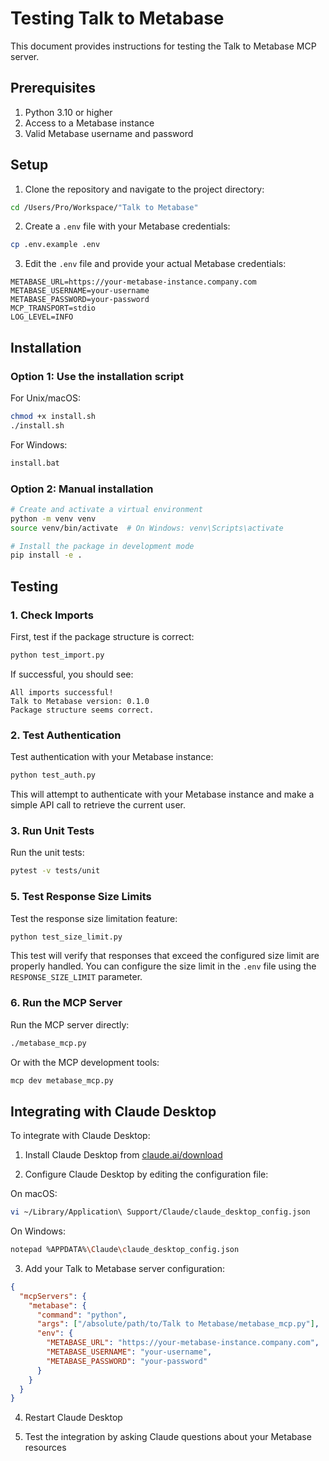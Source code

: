 # Testing Talk to Metabase

This document provides instructions for testing the Talk to Metabase MCP server.

## Prerequisites

1. Python 3.10 or higher
2. Access to a Metabase instance
3. Valid Metabase username and password

## Setup

1. Clone the repository and navigate to the project directory:

```bash
cd /Users/Pro/Workspace/"Talk to Metabase"
```

2. Create a `.env` file with your Metabase credentials:

```bash
cp .env.example .env
```

3. Edit the `.env` file and provide your actual Metabase credentials:

```
METABASE_URL=https://your-metabase-instance.company.com
METABASE_USERNAME=your-username
METABASE_PASSWORD=your-password
MCP_TRANSPORT=stdio
LOG_LEVEL=INFO
```

## Installation

### Option 1: Use the installation script

For Unix/macOS:
```bash
chmod +x install.sh
./install.sh
```

For Windows:
```cmd
install.bat
```

### Option 2: Manual installation

```bash
# Create and activate a virtual environment
python -m venv venv
source venv/bin/activate  # On Windows: venv\Scripts\activate

# Install the package in development mode
pip install -e .
```

## Testing

### 1. Check Imports

First, test if the package structure is correct:

```bash
python test_import.py
```

If successful, you should see:
```
All imports successful!
Talk to Metabase version: 0.1.0
Package structure seems correct.
```

### 2. Test Authentication

Test authentication with your Metabase instance:

```bash
python test_auth.py
```

This will attempt to authenticate with your Metabase instance and make a simple API call to retrieve the current user.

### 3. Run Unit Tests

Run the unit tests:

```bash
pytest -v tests/unit
```

### 5. Test Response Size Limits

Test the response size limitation feature:

```bash
python test_size_limit.py
```

This test will verify that responses that exceed the configured size limit are properly handled. You can configure the size limit in the `.env` file using the `RESPONSE_SIZE_LIMIT` parameter.

### 6. Run the MCP Server

Run the MCP server directly:

```bash
./metabase_mcp.py
```

Or with the MCP development tools:

```bash
mcp dev metabase_mcp.py
```

## Integrating with Claude Desktop

To integrate with Claude Desktop:

1. Install Claude Desktop from [claude.ai/download](https://claude.ai/download)

2. Configure Claude Desktop by editing the configuration file:

On macOS:
```bash
vi ~/Library/Application\ Support/Claude/claude_desktop_config.json
```

On Windows:
```bash
notepad %APPDATA%\Claude\claude_desktop_config.json
```

3. Add your Talk to Metabase server configuration:

```json
{
  "mcpServers": {
    "metabase": {
      "command": "python",
      "args": ["/absolute/path/to/Talk to Metabase/metabase_mcp.py"],
      "env": {
        "METABASE_URL": "https://your-metabase-instance.company.com",
        "METABASE_USERNAME": "your-username",
        "METABASE_PASSWORD": "your-password"
      }
    }
  }
}
```

4. Restart Claude Desktop

5. Test the integration by asking Claude questions about your Metabase resources
